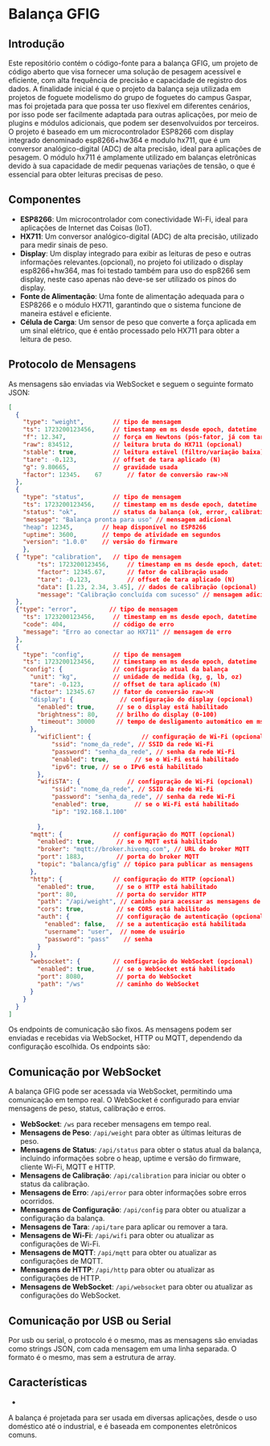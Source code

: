 # Balança GFIG 
## Introdução
Este repositório contém o código-fonte para a balança GFIG, um projeto de código aberto que visa fornecer uma solução de pesagem acessível e eficiente, com alta frequência de precisão e capacidade de registro dos dados.
A finalidade inicial é que o projeto da balança seja utilizada em projetos de foguete modelismo do grupo de foguetes do campus Gaspar, mas foi projetada para que possa ter uso flexível em diferentes cenários, por isso pode ser facilmente adaptada para outras aplicações, por meio de plugins e módulos adicionais, que podem ser desenvolvuidos por terceiros.
O projeto é baseado em um microcontrolador ESP8266 com display integrado denominado esp8266+hw364 e modulo hx711, que é um conversor analógico-digital (ADC) de alta precisão, ideal para aplicações de pesagem. O módulo hx711 é amplamente utilizado em balanças eletrônicas devido à sua capacidade de medir pequenas variações de tensão, o que é essencial para obter leituras precisas de peso.

## Componentes
- **ESP8266**: Um microcontrolador com conectividade Wi-Fi, ideal para aplicações de Internet das Coisas (IoT).
- **HX711**: Um conversor analógico-digital (ADC) de alta precisão, utilizado para medir sinais de peso.
- **Display**: Um display integrado para exibir as leituras de peso e outras informações relevantes.(opcional), no projeto foi utilizado o display esp8266+hw364, mas foi testado também para uso do esp8266 sem display, neste caso apenas não deve-se ser utilizado os pinos do display.
- **Fonte de Alimentação**: Uma fonte de alimentação adequada para o ESP8266 e o módulo HX711, garantindo que o sistema funcione de maneira estável e eficiente.
- **Célula de Carga**: Um sensor de peso que converte a força aplicada em um sinal elétrico, que é então processado pelo HX711 para obter a leitura de peso.


<!--json protoloco  de messagens do via websocket , a ideia é que o json seja um array de messagens, podendo cada array conter multiplas mensagens -->
## Protocolo de Mensagens
As mensagens são enviadas via WebSocket e seguem o seguinte formato JSON:
```json
[
  {
    "type": "weight",        // tipo de mensagem
    "ts": 1723200123456,     // timestamp em ms desde epoch, datetime 
    "f": 12.347,             // força em Newtons (pós-fator, já com tara e g)
    "raw": 834512,           // leitura bruta do HX711 (opcional)
    "stable": true,          // leitura estável (filtro/variação baixa)
    "tare": -0.123,          // offset de tara aplicado (N)
    "g": 9.80665,            // gravidade usada
    "factor": 12345.    67       // fator de conversão raw->N
  },
  {
    "type": "status",        // tipo de mensagem
    "ts": 1723200123456,     // timestamp em ms desde epoch, datetime 
    "status": "ok",          // status da balança (ok, error, calibrating, etc.)
    "message": "Balança pronta para uso" // mensagem adicional
    "heap": 12345,        // heap disponível no ESP8266
    "uptime": 3600,       // tempo de atividade em segundos
    "version": "1.0.0"    // versão do firmware
    },  
  { "type": "calibration",   // tipo de mensagem
        "ts": 1723200123456,     // timestamp em ms desde epoch, datetime 
        "factor": 12345.67,      // fator de calibração usado
        "tare": -0.123,          // offset de tara aplicado (N)
        "data": [1.23, 2.34, 3.45], // dados de calibração (opcional)
        "message": "Calibração concluída com sucesso" // mensagem adicional
  },
  {"type": "error",         // tipo de mensagem
    "ts": 1723200123456,     // timestamp em ms desde epoch, datetime 
    "code": 404,             // código de erro
    "message": "Erro ao conectar ao HX711" // mensagem de erro 
  },
  {
    "type": "config",        // tipo de mensagem
    "ts": 1723200123456,     // timestamp em ms desde epoch, datetime 
    "config": {              // configuração atual da balança
      "unit": "kg",          // unidade de medida (kg, g, lb, oz)
      "tare": -0.123,        // offset de tara aplicado (N)
      "factor": 12345.67     // fator de conversão raw->N
      "display": {             // configuração do display (opcional)
        "enabled": true,      // se o display está habilitado
        "brightness": 80,     // brilho do display (0-100)
        "timeout": 30000      // tempo de desligamento automático em ms
      },
        "wifiClient": {              // configuração de Wi-Fi (opcional)
            "ssid": "nome_da_rede", // SSID da rede Wi-Fi
            "password": "senha_da_rede", // senha da rede Wi-Fi
            "enabled": true,       // se o Wi-Fi está habilitado
            "ipv6": true, // se o IPv6 está habilitado
        },
        "wifiSTA": {             // configuração de Wi-Fi (opcional)
            "ssid": "nome_da_rede", // SSID da rede Wi-Fi
            "password": "senha_da_rede", // senha da rede Wi-Fi
            "enabled": true,       // se o Wi-Fi está habilitado
            "ip": "192.168.1.100"
            
        },
      "mqtt": {              // configuração do MQTT (opcional)
        "enabled": true,      // se o MQTT está habilitado
        "broker": "mqtt://broker.hivemq.com", // URL do broker MQTT
        "port": 1883,         // porta do broker MQTT
        "topic": "balanca/gfig" // tópico para publicar as mensagens
      },
      "http": {              // configuração do HTTP (opcional)
        "enabled": true,      // se o HTTP está habilitado
        "port": 80,           // porta do servidor HTTP
        "path": "/api/weight", // caminho para acessar as mensagens de peso
        "cors": true,         // se CORS está habilitado
        "auth": {             // configuração de autenticação (opcional)
          "enabled": false,   // se a autenticação está habilitada
          "username": "user",  // nome de usuário
          "password": "pass"    // senha
        }
      },
      "websocket": {         // configuração do WebSocket (opcional)
        "enabled": true,      // se o WebSocket está habilitado
        "port": 8080,         // porta do WebSocket
        "path": "/ws"         // caminho do WebSocket
      }
    }
  }
]
```
Os endpoints de comunicação são fixos. As mensagens podem ser enviadas e recebidas via WebSocket, HTTP ou MQTT, dependendo da configuração escolhida. Os endpoints são:

## Comunicação por WebSocket
A balança GFIG pode ser acessada via WebSocket, permitindo uma comunicação em tempo real. O WebSocket é configurado para enviar mensagens de peso, status, calibração e erros.
- **WebSocket**: `/ws` para receber mensagens em tempo real.
- **Mensagens de Peso**: `/api/weight` para obter as últimas leituras de peso.
- **Mensagens de Status**: `/api/status` para obter o status atual da balança, incluindo informações sobre o heap, uptime e versão do firmware, cliente Wi-Fi, MQTT e HTTP.
- **Mensagens de Calibração**: `/api/calibration` para iniciar ou obter o status da calibração.
- **Mensagens de Erro**: `/api/error` para obter informações sobre erros ocorridos.
- **Mensagens de Configuração**: `/api/config` para obter ou atualizar a configuração da balança.
- **Mensagens de Tara**: `/api/tare` para aplicar ou remover a tara.
- **Mensagens de Wi-Fi**: `/api/wifi` para obter ou atualizar as configurações de Wi-Fi.
- **Mensagens de MQTT**: `/api/mqtt` para obter ou atualizar as configurações de MQTT.
- **Mensagens de HTTP**: `/api/http` para obter ou atualizar as configurações de HTTP.
- **Mensagens de WebSocket**: `/api/websocket` para obter ou atualizar as configurações do WebSocket.


## Comunicação por USB ou Serial
Por usb ou serial, o protocolo é o mesmo, mas as mensagens são enviadas como strings JSON, com cada mensagem em uma linha separada. O formato é o mesmo, mas sem a estrutura de array.

















## Características
- 
 A balança é projetada para ser usada em diversas aplicações, desde o uso doméstico até o industrial, e é baseada em componentes eletrônicos comuns.